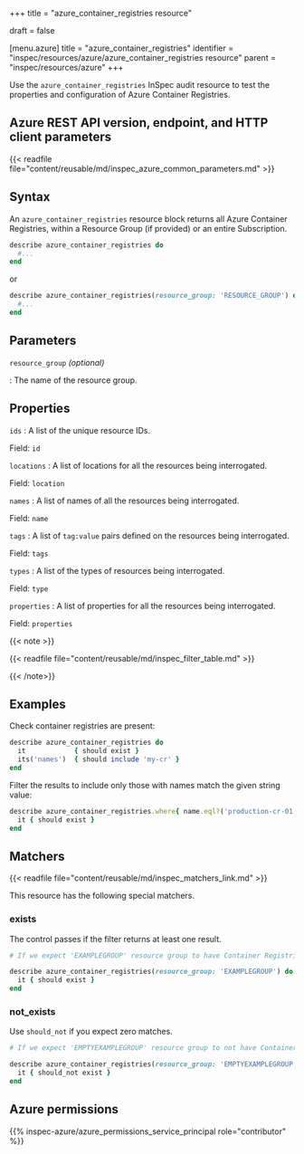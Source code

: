+++
title = "azure_container_registries resource"

draft = false


[menu.azure]
title = "azure_container_registries"
identifier = "inspec/resources/azure/azure_container_registries resource"
parent = "inspec/resources/azure"
+++

Use the `azure_container_registries` InSpec audit resource to test the properties and configuration of Azure Container Registries.

## Azure REST API version, endpoint, and HTTP client parameters

{{< readfile file="content/reusable/md/inspec_azure_common_parameters.md" >}}

## Syntax

An `azure_container_registries` resource block returns all Azure Container Registries, within a Resource Group (if provided) or an entire Subscription.

```ruby
describe azure_container_registries do
  #...
end
```

or

```ruby
describe azure_container_registries(resource_group: 'RESOURCE_GROUP') do
  #...
end
```

## Parameters

`resource_group` _(optional)_

: The name of the resource group.

## Properties

`ids`
: A list of the unique resource IDs.

  Field: `id`

`locations`
: A list of locations for all the resources being interrogated.

  Field: `location`

`names`
: A list of names of all the resources being interrogated.

  Field: `name`

`tags`
: A list of `tag:value` pairs defined on the resources being interrogated.

  Field: `tags`

`types`
: A list of the types of resources being interrogated.

  Field: `type`

`properties`
: A list of properties for all the resources being interrogated.

  Field: `properties`

{{< note >}}

{{< readfile file="content/reusable/md/inspec_filter_table.md" >}}

{{< /note>}}

## Examples

Check container registries are present:

```ruby
describe azure_container_registries do
  it            { should exist }
  its('names')  { should include 'my-cr' }
end
```

Filter the results to include only those with names match the given string value:

```ruby
describe azure_container_registries.where{ name.eql?('production-cr-01') } do
  it { should exist }
end
```

## Matchers

{{< readfile file="content/reusable/md/inspec_matchers_link.md" >}}

This resource has the following special matchers.

### exists

The control passes if the filter returns at least one result.

```ruby
# If we expect 'EXAMPLEGROUP' resource group to have Container Registries.

describe azure_container_registries(resource_group: 'EXAMPLEGROUP') do
  it { should exist }
end
```

### not_exists

Use `should_not` if you expect zero matches.

```ruby
# If we expect 'EMPTYEXAMPLEGROUP' resource group to not have Container Registries.

describe azure_container_registries(resource_group: 'EMPTYEXAMPLEGROUP') do
  it { should_not exist }
end
```

## Azure permissions

{{% inspec-azure/azure_permissions_service_principal role="contributor" %}}
